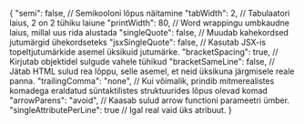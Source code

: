 {
"semi": false, // Semikooloni lõpus näitamine
"tabWidth": 2, // Tabulaatori laius, 2 on 2 tühiku laiune
"printWidth": 80, // Word wrappingu umbkaudne laius, millal uus rida alustada
"singleQuote": false, // Muudab kahekordsed jutumärgid ühekordseteks
"jsxSingleQuote": false, // Kasutab JSX-is topeltjutumärkide asemel üksikuid jutumärke.
"bracketSpacing": true, // Kirjutab objektidel sulgude vahele tühikud
"bracketSameLine": false, // Jätab HTML sulud rea lõppu, selle asemel, et neid üksikuna järgmisele reale panna.
"trailingComma": "none", // Kui võimalik, prindib mitmerealistes komadega eraldatud süntaktilistes struktuurides lõpus olevad komad
"arrowParens": "avoid", // Kaasab sulud arrow functioni parameetri ümber.
"singleAttributePerLine": true // Igal real vaid üks atribuut.
}
